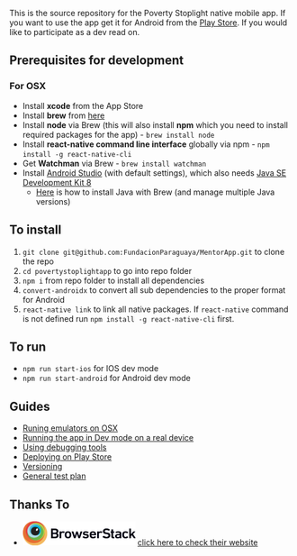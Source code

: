 This is the source repository for the Poverty Stoplight native mobile app. If you want to use the app get it for Android from the [Play Store](https://play.google.com/store/apps/details?id=com.povertystoplightapp). If you would like to participate as a dev read on.

## Prerequisites for development

### For OSX

- Install **xcode** from the App Store
- Install **brew** from [here](https://brew.sh)
- Install **node** via Brew (this will also install **npm** which you need to install required packages for the app) - `brew install node`
- Install **react-native command line interface** globally via npm - `npm install -g react-native-cli`
- Get **Watchman** via Brew - `brew install watchman`
- Install [Android Studio](https://developer.android.com/distribute/) (with default settings), which also needs [Java SE Development Kit 8](https://www.oracle.com/technetwork/java/javase/downloads/jdk8-downloads-2133151.html)
  - [Here](https://stackoverflow.com/a/47699905) is how to install Java with Brew (and manage multiple Java versions)

## To install

1.  `git clone git@github.com:FundacionParaguaya/MentorApp.git` to clone the repo
2.  `cd povertystoplightapp` to go into repo folder
3.  `npm i` from repo folder to install all dependencies
4.  `convert-androidx` to convert all sub dependencies to the proper format for Android
5.  `react-native link` to link all native packages. If `react-native` command is not defined run `npm install -g react-native-cli` first.

## To run

- `npm run start-ios` for IOS dev mode
- `npm run start-android` for Android dev mode

## Guides

- [Runing emulators on OSX](docs/emulator-osx.md)
- [Running the app in Dev mode on a real device](docs/run-on-device.md)
- [Using debugging tools](docs/debugging.md)
- [Deploying on Play Store](docs/deploying.md)
- [Versioning](docs/versioning.md)
- [General test plan](docs/test-plan.md)

## Thanks To

- <img width="200" alt="portfolio_view" src="assets/images/browserstack.png"> [click here to check their website](http://browserstack.com)
